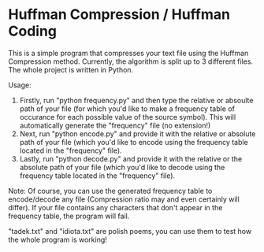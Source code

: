 # Huffman Compression / Huffman Coding

This is a simple program that compresses your text file using the Huffman Compression method. Currently, the algorithm is split up to 3 different files. The whole project is written in Python.

Usage:
1. Firstly, run "python frequency.py" and then type the relative or absoulte path of your file (for which you'd like to make a frequency table of occurance for each possible value of the source symbol). This will automatically generate the "frequency" file (no extension!)
2. Next, run "python encode.py" and provide it with the relative or absolute path of your file (which you'd like to encode using the frequency table located in the "frequency" file).
3. Lastly, run "python decode.py" and provide it with the relative or the absolute path of your file (which you'd like to decode using the frequency table located in the "frequency" file).

Note:
Of course, you can use the generated frequency table to encode/decode any file (Compression ratio may and even certainly will differ). If your file contains any characters that don't appear in the frequency table, the program will fail.

"tadek.txt" and "idiota.txt" are polish poems, you can use them to test how the whole program is working!

